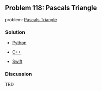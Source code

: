 ## Problem 118: Pascals Triangle

problem: [Pascals Triangle](https://leetcode.com/problems/pascals-triangle/)

### Solution

- [Python](../python/problem118.py)

- [C++](../cpp/problem118.cpp)

- [Swift](../swift/problem118.swift)

### Discussion

TBD

